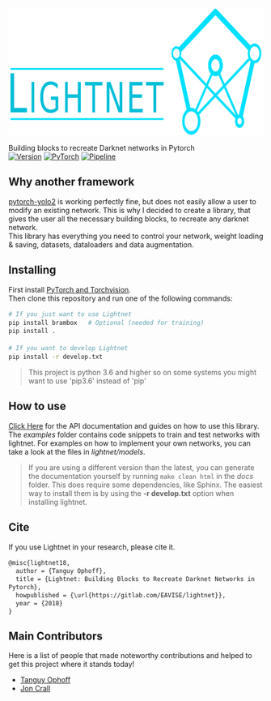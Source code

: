 <img src="docs/.static/lightnet-long.png" alt="Logo" height="250">  

Building blocks to recreate Darknet networks in Pytorch  
[![Version][version-badge]][documentation-url]
[![PyTorch][pytorch-badge]][pytorch-url]
[![Pipeline][pipeline-badge]][pipeline-badge]



## Why another framework
[pytorch-yolo2](https://github.com/marvis/pytorch-yolo2) is working perfectly fine, but does not easily allow a user to modify an existing network.
This is why I decided to create a library, that gives the user all the necessary building blocks, to recreate any darknet network.  
This library has everything you need to control your network, weight loading & saving, datasets, dataloaders and data augmentation.

## Installing
First install [PyTorch and Torchvision](http://pytorch.org/).  
Then clone this repository and run one of the following commands:
```bash
# If you just want to use Lightnet
pip install brambox   # Optional (needed for training)
pip install .

# If you want to develop Lightnet
pip install -r develop.txt
```
> This project is python 3.6 and higher so on some systems you might want to use 'pip3.6' instead of 'pip'

## How to use
[Click Here](https://eavise.gitlab.io/lightnet) for the API documentation and guides on how to use this library.  
The _examples_ folder contains code snippets to train and test networks with lightnet. For examples on how to implement your own networks, you can take a look at the files in _lightnet/models_.
>If you are using a different version than the latest,
>you can generate the documentation yourself by running `make clean html` in the _docs_ folder.
>This does require some dependencies, like Sphinx.
>The easiest way to install them is by using the __-r develop.txt__ option when installing lightnet.

## Cite
If you use Lightnet in your research, please cite it.
```
@misc{lightnet18,
  author = {Tanguy Ophoff},
  title = {Lightnet: Building Blocks to Recreate Darknet Networks in Pytorch},
  howpublished = {\url{https://gitlab.com/EAVISE/lightnet}},
  year = {2018}
}
```

## Main Contributors
Here is a list of people that made noteworthy contributions and helped to get this project where it stands today!
  - [Tanguy Ophoff](https://gitlab.com/0phoff)
  - [Jon Crall](https://gitlab.com/Erotemic)


[version-badge]: https://img.shields.io/badge/version-1.0.0-blue.svg
[pytorch-badge]: https://img.shields.io/badge/PyTorch-1.3.0-F05732.svg
[pytorch-url]: https://pytorch.org
[pipeline-badge]: https://gitlab.com/EAVISE/lightnet/badges/master/pipeline.svg
[documentation-url]: https://eavise.gitlab.io/lightnet
